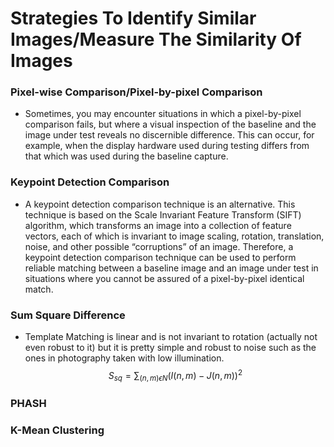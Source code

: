 # Strategies To Identify Similar Images/Measure The Similarity Of Images
### Pixel-wise Comparison/Pixel-by-pixel Comparison
- Sometimes, you may encounter situations in which a pixel-by-pixel comparison fails, but where a 
  visual inspection of the baseline and the image under test reveals no discernible difference. 
  This can occur, for example, when the display hardware used during testing differs from that 
  which was used during the baseline capture.
### Keypoint Detection Comparison
- A keypoint detection comparison technique is an alternative. This technique is based on the 
  Scale Invariant Feature Transform (SIFT) algorithm, which transforms an image into a collection 
  of feature vectors, each of which is invariant to image scaling, rotation, translation, noise, 
  and other possible “corruptions” of an image. Therefore, a keypoint detection comparison 
  technique can be used to perform reliable matching between a baseline image and an image under 
  test in situations where you cannot be assured of a pixel-by-pixel identical match.
### Sum Square Difference
- Template Matching is linear and is not invariant to rotation (actually not even robust to it) 
  but it is pretty simple and robust to noise such as the ones in photography taken with low 
  illumination.
  $$S_{sq} = \sum_{(n,m)\epsilon N} (I(n,m)-J(n,m))^2$$
### PHASH

### K-Mean Clustering

